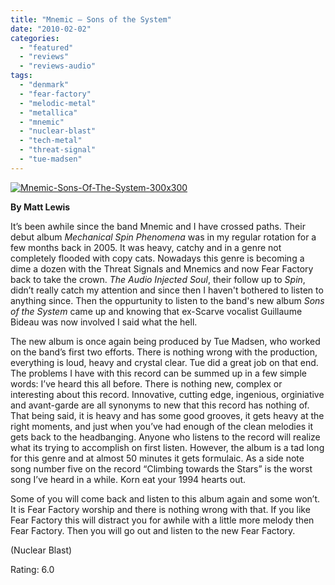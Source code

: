 ```yaml
---
title: "Mnemic – Sons of the System"
date: "2010-02-02"
categories: 
  - "featured"
  - "reviews"
  - "reviews-audio"
tags: 
  - "denmark"
  - "fear-factory"
  - "melodic-metal"
  - "metallica"
  - "mnemic"
  - "nuclear-blast"
  - "tech-metal"
  - "threat-signal"
  - "tue-madsen"
---
```


[![Mnemic-Sons-Of-The-System-300x300](http://www.hellbound.ca/wp-content/uploads/2010/02/Mnemic-Sons-Of-The-System-300x300.jpg "Mnemic-Sons-Of-The-System-300x300")](http://www.hellbound.ca/wp-content/uploads/2010/02/Mnemic-Sons-Of-The-System-300x300.jpg)

**By Matt Lewis**

It’s been awhile since the band Mnemic and I have crossed paths. Their debut album _Mechanical Spin Phenomena_ was in my regular rotation for a few months back in 2005. It was heavy, catchy and in a genre not completely flooded with copy cats. Nowadays this genre is becoming a dime a dozen with the Threat Signals and Mnemics and now Fear Factory back to take the crown. _The Audio Injected Soul_, their follow up to _Spin_, didn’t really catch my attention and since then I haven't bothered to listen to anything since. Then the oppurtunity to listen to the band's new album _Sons of the System_ came up and knowing that ex-Scarve vocalist Guillaume Bideau was now involved I said what the hell.

The new album is once again being produced by Tue Madsen, who worked on the band’s first two efforts. There is nothing wrong with the production, everything is loud, heavy and crystal clear. Tue did a great job on that end. The problems I have with this record can be summed up in a few simple words: I’ve heard this all before. There is nothing new, complex or interesting about this record. Innovative, cutting edge, ingenious, orginiative and avant-garde are all synonyms to new that this record has nothing of. That being said, it is heavy and has some good grooves, it gets heavy at the right moments, and just when you’ve had enough of the clean melodies it gets back to the headbanging. Anyone who listens to the record will realize what its trying to accomplish on first listen. However, the album is a tad long for this genre and at almost 50 minutes it gets formulaic. As a side note song number five on the record “Climbing towards the Stars” is the worst song I’ve heard in a while. Korn eat your 1994 hearts out.

Some of you will come back and listen to this album again and some won’t. It is Fear Factory worship and there is nothing wrong with that. If you like Fear Factory this will distract you for awhile with a little more melody then Fear Factory. Then you will go out and listen to the new Fear Factory.

(Nuclear Blast)

Rating: 6.0
